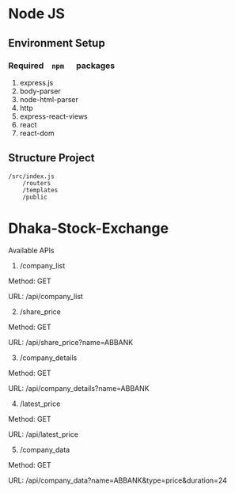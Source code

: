 # Node JS

## Environment Setup

### Required ` `  `npm `  ` ` packages

1. express.js
2. body-parser
3. node-html-parser
4. http
5. express-react-views 
6. react
7. react-dom

## Structure Project

``` 
/src/index.js
    /routers
    /templates
    /public
```

# Dhaka-Stock-Exchange

Available APIs

1. /company_list

Method: GET

URL: /api/company_list

2. /share_price

Method: GET

URL: /api/share_price?name=ABBANK

3. /company_details

Method: GET

URL: /api/company_details?name=ABBANK

4. /latest_price

Method: GET

URL: /api/latest_price

5. /company_data

Method: GET

URL: /api/company_data?name=ABBANK&type=price&duration=24
